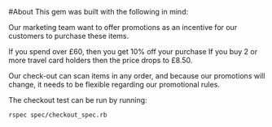 #About
This gem was built with the following in mind:

Our marketing team want to offer promotions as an incentive for
our customers to purchase these items.

If you spend over £60, then you get 10% off your purchase
If you buy 2 or more travel card holders then the price drops to
£8.50.

Our check-out can scan items in any order, and because our
promotions will change, it needs to be flexible regarding our
promotional rules.

The checkout test can be run by running:

`rspec spec/checkout_spec.rb`